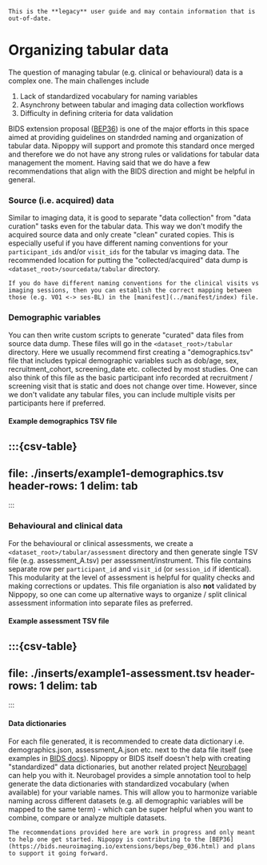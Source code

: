 ```{attention}
This is the **legacy** user guide and may contain information that is out-of-date.
```

# Organizing tabular data

The question of managing tabular (e.g. clinical or behavioural) data is a complex one. The main challenges include
1. Lack of standardized vocabulary for naming variables
2. Asynchrony between tabular and imaging data collection workflows
3. Difficulty in defining criteria for data validation

BIDS extension proposal ([BEP36](https://bids.neuroimaging.io/extensions/beps/bep_036.html)) is one of the major efforts in this space aimed at providing guidelines on standrded naming and organization of tabular data. Nipoppy will support and promote this standard once merged and therefore we do not have any strong rules or validations for tabular data management the moment. Having said that we do have a few recommendations that align with the BIDS direction and might be helpful in general.

### Source (i.e. acquired) data
Similar to imaging data, it is good to separate "data collection" from "data curation" tasks even for the tabular data. This way we don't modify the acquired source data and only create "clean" curated copies. This is especially useful if you have different naming conventions for your `participant_ids` and/or `visit_ids` for the tabular vs imaging data. The recommended location for putting the "collected/acquired" data dump is `<dataset_root>/sourcedata/tabular` directory.

```{note}
If you do have different naming conventions for the clinical visits vs imaging sessions, then you can establish the correct mapping between those (e.g. V01 <-> ses-BL) in the [manifest](../manifest/index) file.
```

### Demographic variables
You can then write custom scripts to generate "curated" data files from source data dump. These files will go in the `<dataset_root>/tabular` directory. Here we usually recommend first creating a "demographics.tsv" file that includes typical demographic variables such as dob/age, sex, recruitment_cohort, screening_date etc. collected by most studies. One can also think of this file as the basic participant info recorded at recruitment / screening visit that is static and does not change over time. However, since we don't validate any tabular files, you can include multiple visits per participants here if preferred.

#### Example demographics TSV file

:::{csv-table}
---
file: ./inserts/example1-demographics.tsv
header-rows: 1
delim: tab
---
:::

### Behavioural and clinical data
For the behavioural or clinical assessments, we create a `<dataset_root>/tabular/assessment` directory and then generate single TSV file (e.g. assessment_A.tsv) per assessment/instrument. This file contains separate row per `participant_id` and `visit_id` (or `session_id` if identical). This modularity at the level of assessment is helpful for quality checks and making corrections or updates. This file organiation is also **not** validated by Nippopy, so one can come up alternative ways to organize / split clinical assessment information into separate files as preferred.

#### Example assessment TSV file

:::{csv-table}
---
file: ./inserts/example1-assessment.tsv
header-rows: 1
delim: tab
---
:::

#### Data dictionaries
For each file generated, it is recommended to create data dictionary i.e. demographics.json, assessment_A.json etc. next to the data file itself (see examples in [BIDS docs](https://bids.neuroimaging.io/getting_started/folders_and_files/metadata/json.html)). Nipoppy or BIDS itself doesn't help with creating "standardized" data dictionaries, but another related project [Neurobagel](https://annotate.neurobagel.org/) can help you with it. Neurobagel provides a simple annotation tool to help generate the data dictionaries with standardized vocabulary (when available) for your variable names. This will allow you to harmonize variable naming across different datasets (e.g. all demographic variables will be mapped to the same term) - which can be super helpful when you want to combine, compare or analyze multiple datasets.


```{note}
The recommendations provided here are work in progress and only meant to help one get started. Nipoppy is contributing to the [BEP36](https://bids.neuroimaging.io/extensions/beps/bep_036.html) and plans to support it going forward.
```
